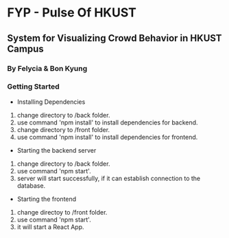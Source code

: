 # FYP - Pulse Of HKUST
## System for Visualizing Crowd Behavior in HKUST Campus
### By Felycia & Bon Kyung

### Getting Started

- Installing Dependencies
1. change directory to /back folder.
2. use command 'npm install' to install dependencies for backend.
3. change directory to /front folder.
2. use command 'npm install' to install dependencies for frontend.

- Starting the backend server
1. change directory to /back folder.
2. use command 'npm start'.
3. server will start successfully, if it can establish connection to the database.

- Starting the frontend
1. change directoy to /front folder.
2. use command 'npm start'.
3. it will start a React App.